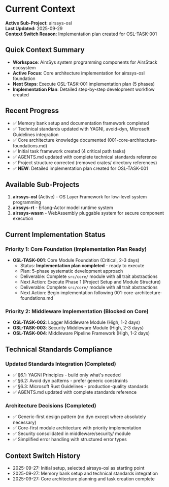 # Current Context

**Active Sub-Project:** airssys-osl  
**Last Updated:** 2025-09-29  
**Context Switch Reason:** Implementation plan created for OSL-TASK-001

## Quick Context Summary
- **Workspace**: AirsSys system programming components for AirsStack ecosystem
- **Active Focus**: Core architecture implementation for airssys-osl foundation
- **Next Steps**: Execute OSL-TASK-001 implementation plan (5 phases)
- **Implementation Plan**: Detailed step-by-step development workflow created

## Recent Progress
- ✅ Memory bank setup and documentation framework completed
- ✅ Technical standards updated with YAGNI, avoid-dyn, Microsoft Guidelines integration
- ✅ Core architecture knowledge documented (001-core-architecture-foundations.md)
- ✅ Initial task framework created (4 critical path tasks)
- ✅ AGENTS.md updated with complete technical standards reference
- ✅ Project structure corrected (removed crates/ directory references)
- ✅ **NEW**: Detailed implementation plan created for OSL-TASK-001

## Available Sub-Projects
1. **airssys-osl** (Active) - OS Layer Framework for low-level system programming
2. **airssys-rt** - Erlang-Actor model runtime system
3. **airssys-wasm** - WebAssembly pluggable system for secure component execution

## Current Implementation Status

### Priority 1: Core Foundation (Implementation Plan Ready)
- **OSL-TASK-001**: Core Module Foundation (Critical, 2-3 days)
  - Status: **Implementation plan completed** - ready to execute
  - Plan: 5-phase systematic development approach
  - Deliverable: Complete `src/core/` module with all trait abstractions
  - Next Action: Execute Phase 1 (Project Setup and Module Structure)
  - Deliverable: Complete `src/core/` module with all trait abstractions
  - Next Action: Begin implementation following 001-core-architecture-foundations.md

### Priority 2: Middleware Implementation (Blocked on Core)
- **OSL-TASK-002**: Logger Middleware Module (High, 1-2 days)
- **OSL-TASK-003**: Security Middleware Module (High, 2-3 days)  
- **OSL-TASK-004**: Middleware Pipeline Framework (High, 1-2 days)

## Technical Standards Compliance

### Updated Standards Integration (Completed)
- ✅ §6.1: YAGNI Principles - build only what's needed
- ✅ §6.2: Avoid dyn patterns - prefer generic constraints
- ✅ §6.3: Microsoft Rust Guidelines - production-quality standards
- ✅ AGENTS.md updated with complete standards reference

### Architecture Decisions (Completed)
- ✅ Generic-first design pattern (no dyn except where absolutely necessary)
- ✅ Core-first module architecture with priority implementation
- ✅ Security consolidated in middleware/security/ module
- ✅ Simplified error handling with structured error types

## Context Switch History
- 2025-09-27: Initial setup, selected airssys-osl as starting point
- 2025-09-27: Memory bank setup and technical standards integration
- 2025-09-27: Core architecture planning and task creation complete